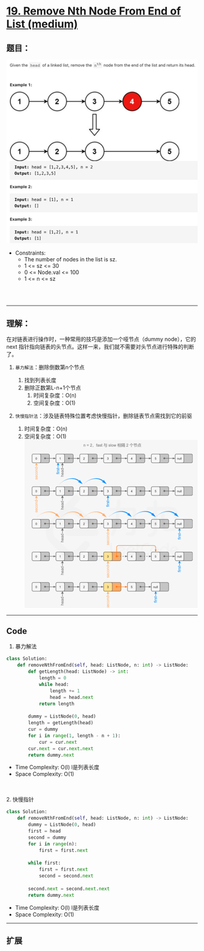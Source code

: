 # [19. Remove Nth Node From End of List (medium)](https://leetcode-cn.com/problems/remove-nth-node-from-end-of-list/)
## 题目：

![timu](img/19-1.png)

* Constraints: 
  * The number of nodes in the list is sz.
  * 1 <= sz <= 30
  * 0 <= Node.val <= 100
  * 1 <= n <= sz


<br>
<br>

--------------------------------
## 理解：
在对链表进行操作时，一种常用的技巧是添加一个哑节点（dummy node），它的 next 指针指向链表的头节点。这样一来，我们就不需要对头节点进行特殊的判断了。

1. `暴力解法`：删除倒数第n个节点
   1. 找到列表长度
   2. 删除正数第L-n+1个节点
      1. 时间复杂度：O(n)
      2. 空间复杂度：O(1)

2. `快慢指针法`：涉及链表特殊位置考虑快慢指针，删除链表节点需找到它的前驱
      1. 时间复杂度：O(n)
      2. 空间复杂度：O(1)
![timu](img/19-2.png)
--------------------------------
## Code
1. 暴力解法
   
```python
class Solution:
    def removeNthFromEnd(self, head: ListNode, n: int) -> ListNode:
        def getLength(head: ListNode) -> int:
            length = 0
            while head:
                length += 1
                head = head.next
            return length
        
        dummy = ListNode(0, head)
        length = getLength(head)
        cur = dummy
        for i in range(1, length - n + 1):
            cur = cur.next
        cur.next = cur.next.next
        return dummy.next

```
- Time Complexity: O(l) l是列表长度
- Space Complexity: O(1)

<br>
<br>
2. 快慢指针
   
```python
class Solution:
    def removeNthFromEnd(self, head: ListNode, n: int) -> ListNode:
        dummy = ListNode(0, head)
        first = head
        second = dummy
        for i in range(n):
            first = first.next

        while first:
            first = first.next
            second = second.next
        
        second.next = second.next.next
        return dummy.next

```
- Time Complexity: O(l) l是列表长度
- Space Complexity: O(1)
--------------------------------
## 扩展